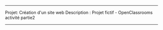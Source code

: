 
--------------------------------------------------------------

Projet: Création d'un site web 
Description : Projet fictif - OpenClassrooms activité partie2

--------------------------------------------------------------

